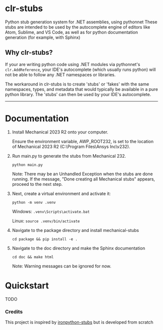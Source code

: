 # clr-stubs

Python stub generation system for .NET assemblies, using pythonnet
These stubs are intended to be used by the autocomplete engine of editors like Atom, Sublime, and VS Code, as well
as for python documentation generation (for example, with Sphinx)

## Why clr-stubs?

If your are writing python code using .NET modules via pythonnet's `clr.AddReference`, your IDE's
autocomplete (which usually runs python) will not be able to follow any .NET namespaces or libraries.

The workaround in clr-stubs is to create 'stubs' or 'fakes' with the same namespaces, types, and metadata
that would typically be available in a pure python library. The 'stubs' can then be used by your IDE's
autocomplete.


-----------------------

# Documentation

1. Install Mechanical 2023 R2 onto your computer.

    Ensure the environment variable, AWP_ROOT232, is set to the location of
    Mechanical 2023 R2 (C:\Program Files\Ansys Inc\v232).

2. Run main.py to generate the stubs from Mechanical 232.

    ```python main.py```

    Note: There may be an Unhandled Exception when the stubs are done running.
    If the message, "Done creating all Mechanical stubs" appears, proceed
    to the next step.

3. Next, create a virtual environment and activate it:

    ```python -m venv .venv```

    Windows:
        ```.venv\Scripts\activate.bat```

    Linux:
        ```source .venv/bin/activate```

4. Navigate to the package directory and install mechanical-stubs

    ```cd package && pip install -e .```

5. Navigate to the doc directory and make the Sphinx documentation

    ```cd doc && make html```

    Note: Warning messages can be ignored for now.


# Quickstart

TODO


### Credits

This project is inspired by [ironpython-stubs](https://github.com/gtalarico/ironpython-stubs) but is developed
from scratch
